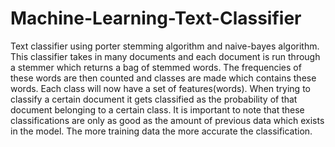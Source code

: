 # Machine-Learning-Text-Classifier
Text classifier using porter stemming algorithm and naive-bayes algorithm. 
This classifier takes in many documents and each document is run through a stemmer which returns a bag of stemmed words.
The frequencies of these words are then counted and classes are made which contains these words.
Each class will now have a set of features(words).
When trying to classify a certain document it gets classified as the probability of that document belonging to a certain class.
It is important to note that these classifications are only as good as the amount of previous data which exists in the model. 
The more training data the more accurate the classification.

